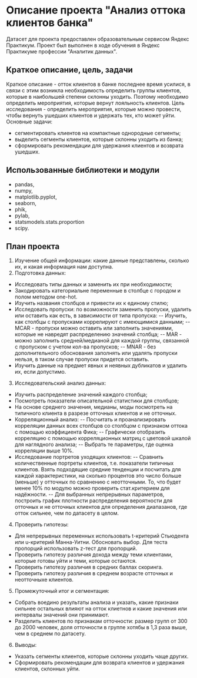 # Описание проекта "Анализ оттока клиентов банка"
Датасет для проекта предоставлен образовательным сервисом Яндекс Практикум. Проект был выполнен в ходе обучения в Яндекс Практикуме профессии "Аналитик данных". 
## Краткое описание, цель, задачи
Краткое описание - отток клиентов в банке последнее время усилися, в связи с этим возникла необходимость определить группы клиентов, которые в наибольшей степени склонны уходить. Поэтому необходимо определить мероприятия, которые вернут лояльность клиентов.
Цель исследования - определить мероприятия, которые можно провести, чтобы вернуть ушедших клиентов и удержать тех, кто может уйти.
Основные задачи:
- сегментировать клиентов на компактные однородные сегменты;
- выделить сегменты клиентов, которые склонны уходить из банка;
- сформировать рекомендации для удержания клиентов и возврата ушедших.
## Использованные библиотеки и модули
- pandas,
- numpy,
- matplotlib.pyplot,
- seaborn,
- phik,
- pylab,
- statsmodels.stats.proportion
- scipy.
## План проекта
1) Изучение общей информации: какие данные представлены, сколько их, и какая информация нам доступна.
2) Подготовка данных:
- Исследовать типы данных и заменить их при необходимости;
- Закодировать категориальне переменные в столбце с городом и полом методом one-hot.
- Изучить названия столбцов и привести их к единому стилю;
- Исследовать пропуски: по возможности заменить пропуски, удалить или оставить как есть, в зависимости от типа пропуска:
-- Изучить, как столбцы с пропусками коррелируют с имеющимися данными;
-- MСAR - пропуски можно оставить или заполнить значениями, которые не навредят распределению значений столбца;
-- MAR - можно заполнить средней/медианой для каждой группы, связанной с пропуском c учетом кол-ва пропусков;
-- MNAR - без дополнительного обоснования заполнять или удалять пропуски нельзя, в таком случае пропуски придется оставить.
- Изучить данные на предмет явных и неявных дубликатов и удалить их, если допустимо.
  
3) Исследовательский анализ данных:
- Изучить распределение значений каждого столбца;
- Посмотреть показатели описательной статистики для столбцов;
- На основе среднего значения, медианы, моды посмотреть на типичного клиента в разрезе отточных клиентов и не отточных.
- Корреляционный анализ:
-- Посчитать и проанализировать корреляции данных всех столбцов со столбцом с признаком оттока с помощью коэффициента Фика;
-- Графически отобразить корреляцию с помощью корреляционных матриц с цветовой шкалой для наглядного анализа;
-- Выбрать те параметры, где оценка корреляции выше 10%.
- Исследование портретов уходящих клиентов:
-- Сравнить количественные портреты клиентов, т.е. показатели типичных клиентов. Взять подходящие средние тенденции и посчитать для каждой характеристики, на сколько процентов это число больше (меньше) у отточных по сравнению с неотточными. То, что будет менее 10% по модулю можно проверить стат.критерием для надёжности.
-- Для выбранных непрерывных параметров, построить график плотности распределения вероятности для отточных и не отточных клиентов для определения диапазанов, где отток сильнее, чем по датасету в целом.
  
4) Проверить гипотезы:
- Для непрерывных переменных использовать t-критерий Стьюдента или u-критерий Манна-Уитни. Обосновать выбор. Для теста пропорций использовать z-тест для пропорций.
- Проверить гипотезу различия дохода между теми клиентами, которые готовы уйти и теми, которые остаются.
- Проверить гипотезу различия в средних баллах скоринга.
- Проверить гипотезу различия в среднем возрасте отточных и неотточныхе клиентов.

5) Промежуточный итог и сегментация:
- Собрать воедино результаты анализа и указать, какие признаки сильнее остальных влияют на отток клиетнов и какие значения или интервалы значений они принимают.
- Разделить клиентов по признакам отточности: размер групп от 300 до 2000 человек, доля отточности в группе хотябы в 1,3 раза выше, чем в среднем по датасету.

6) Выводы:
- Указать сегменты клиентов, которые склонны уходить чаще других.
- Сформировать рекомендации для возврата клиентов и удержания клиентов, склонных уйти.

